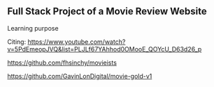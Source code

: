 ## Full Stack Project of a Movie Review Website
Learning purpose

Citing:
https://www.youtube.com/watch?v=5PdEmeopJVQ&list=PLJLf67YAhhod0OMooE_QOYcU_D63d26_p

https://github.com/fhsinchy/movieists

https://github.com/GavinLonDigital/movie-gold-v1